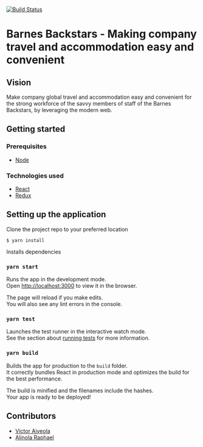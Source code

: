 [![Build Status](https://travis-ci.com/aiyeola/aboyeji-barnes-backstars-reactjs.svg?branch=develop)](https://travis-ci.com/aiyeola/aboyeji-barnes-backstars-reactjs)

# Barnes Backstars - Making company travel and accommodation easy and convenient

## Vision

Make company global travel and accommodation easy and convenient for the strong workforce of the savvy members of staff of the Barnes Backstars, by leveraging the modern web.

## Getting started

### Prerequisites

- [Node](https://nodejs.org/)

### Technologies used

- [React](https://reactjs.org/)
- [Redux](https://redux.js.org/)

## Setting up the application

Clone the project repo to your preferred location

`$ yarn install`

Installs dependencies

### `yarn start`

Runs the app in the development mode.<br />
Open [http://localhost:3000](http://localhost:3000) to view it in the browser.

The page will reload if you make edits.<br />
You will also see any lint errors in the console.

### `yarn test`

Launches the test runner in the interactive watch mode.<br />
See the section about [running tests](https://facebook.github.io/create-react-app/docs/running-tests) for more information.

### `yarn build`

Builds the app for production to the `build` folder.<br />
It correctly bundles React in production mode and optimizes the build for the best performance.

The build is minified and the filenames include the hashes.<br />
Your app is ready to be deployed!

## Contributors

- [Victor Aiyeola](https://github.com/aiyeola)
- [Alinola Raphael](https://github.com/ethical-ralph)
